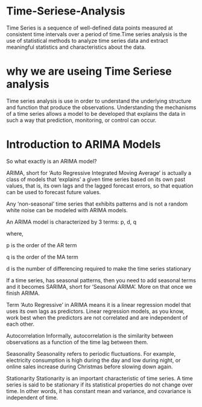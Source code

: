 # Time-Seriese-Analysis

Time Series is a sequence of well-defined data points measured at consistent time intervals over a period of time.Time series analysis is the use of statistical methods to analyze time series data and extract meaningful statistics and characteristics about the data.

# why we are useing Time Seriese analysis
Time series analysis is use in order to understand the underlying structure and function that produce the observations. Understanding the mechanisms of a time series allows a model to be developed that explains the data in such a way that prediction, monitoring, or control can occur.

# Introduction to ARIMA Models
So what exactly is an ARIMA model?

ARIMA, short for ‘Auto Regressive Integrated Moving Average’ is actually a class of models that ‘explains’ a given time series based on its own past values, that is, its own lags and the lagged forecast errors, so that equation can be used to forecast future values.

Any ‘non-seasonal’ time series that exhibits patterns and is not a random white noise can be modeled with ARIMA models.

An ARIMA model is characterized by 3 terms: p, d, q

where,

p is the order of the AR term

q is the order of the MA term

d is the number of differencing required to make the time series stationary

If a time series, has seasonal patterns, then you need to add seasonal terms and it becomes SARIMA, short for ‘Seasonal ARIMA’. More on that once we finish ARIMA.


Term ‘Auto Regressive’ in ARIMA means it is a linear regression model that uses its own lags as predictors. Linear regression models, as you know, work best when the predictors are not correlated and are independent of each other.

Autocorrelation
Informally, autocorrelation is the similarity between observations as a function of the time lag between them.

Seasonality
Seasonality refers to periodic fluctuations. For example, electricity consumption is high during the day and low during night, or online sales increase during Christmas before slowing down again.

Stationarity
Stationarity is an important characteristic of time series. A time series is said to be stationary if its statistical properties do not change over time. In other words, it has constant mean and variance, and covariance is independent of time.
